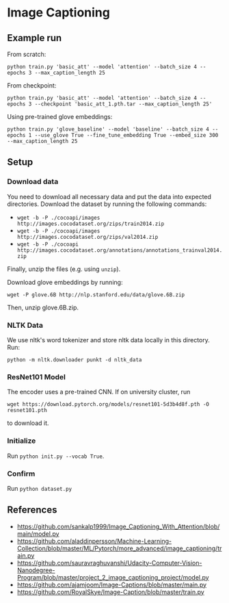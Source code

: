 # Image Captioning

## Example run

From scratch:

```python train.py 'basic_att' --model 'attention' --batch_size 4 --epochs 3 --max_caption_length 25```

From checkpoint:

```python train.py 'basic_att' --model 'attention' --batch_size 4 --epochs 3 --checkpoint 'basic_att_1.pth.tar --max_caption_length 25'```

Using pre-trained glove embeddings:

```python train.py 'glove_baseline' --model 'baseline' --batch_size 4 --epochs 1 --use_glove True --fine_tune_embedding True --embed_size 300 --max_caption_length 25```

## Setup

### Download data

You need to download all necessary data and put the data into expected directories. Download the dataset by running the following commands:

* ```wget -b -P ./cocoapi/images http://images.cocodataset.org/zips/train2014.zip```
* ```wget -b -P ./cocoapi/images http://images.cocodataset.org/zips/val2014.zip```
* ```wget -b -P ./cocoapi http://images.cocodataset.org/annotations/annotations_trainval2014.zip```

Finally, unzip the files (e.g. using ```unzip```).

Download glove embeddings by running:

```wget -P glove.6B http://nlp.stanford.edu/data/glove.6B.zip```

Then, unzip glove.6B.zip.

### NLTK Data

We use nltk's word tokenizer and store nltk data locally in this directory. Run:

```python -m nltk.downloader punkt -d nltk_data```

### ResNet101 Model

The encoder uses a pre-trained CNN. If on university cluster, run

```wget https://download.pytorch.org/models/resnet101-5d3b4d8f.pth -O resnet101.pth```

to download it.

### Initialize

Run ```python init.py --vocab True```.

### Confirm

Run ```python dataset.py```


## References

* https://github.com/sankalp1999/Image_Captioning_With_Attention/blob/main/model.py
* https://github.com/aladdinpersson/Machine-Learning-Collection/blob/master/ML/Pytorch/more_advanced/image_captioning/train.py
* https://github.com/sauravraghuvanshi/Udacity-Computer-Vision-Nanodegree-Program/blob/master/project_2_image_captioning_project/model.py
* https://github.com/ajamjoom/Image-Captions/blob/master/main.py
* https://github.com/RoyalSkye/Image-Caption/blob/master/train.py
